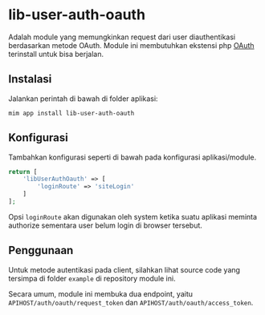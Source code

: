 # lib-user-auth-oauth

Adalah module yang memungkinkan request dari user diauthentikasi berdasarkan metode
OAuth. Module ini membutuhkan ekstensi php [OAuth](http://php.net/manual/en/book.oauth.php)
terinstall untuk bisa berjalan.

## Instalasi

Jalankan perintah di bawah di folder aplikasi:

```
mim app install lib-user-auth-oauth
```

## Konfigurasi

Tambahkan konfigurasi seperti di bawah pada konfigurasi aplikasi/module.

```php
return [
    'libUserAuthOauth' => [
        'loginRoute' => 'siteLogin'
    ]
];
```

Opsi `loginRoute` akan digunakan oleh system ketika suatu aplikasi meminta authorize
sementara user belum login di browser tersebut.

## Penggunaan

Untuk metode autentikasi pada client, silahkan lihat source code yang tersimpa di folder
`example` di repository module ini.

Secara umum, module ini membuka dua endpoint, yaitu 
`APIHOST/auth/oauth/request_token` dan `APIHOST/auth/oauth/access_token`.